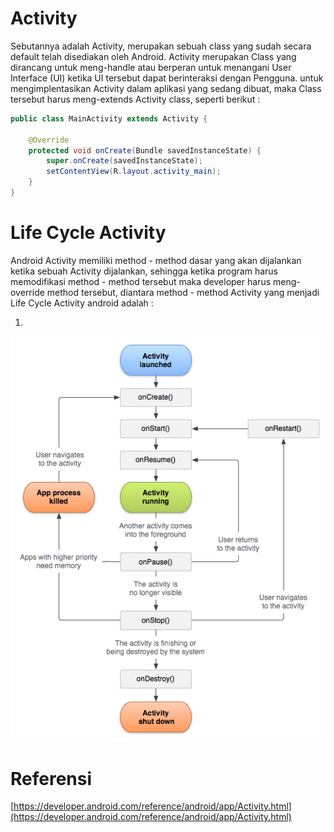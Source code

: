 # Activity

Sebutannya adalah Activity, merupakan sebuah class yang sudah secara default telah disediakan oleh Android. Activity merupakan Class yang dirancang untuk meng-handle atau berperan untuk menangani User Interface \(UI\) ketika UI tersebut dapat berinteraksi dengan Pengguna. untuk mengimplentasikan Activity dalam aplikasi yang sedang dibuat, maka Class tersebut harus meng-extends Activity class, seperti berikut :

```java
public class MainActivity extends Activity {

    @Override
    protected void onCreate(Bundle savedInstanceState) {
        super.onCreate(savedInstanceState);
        setContentView(R.layout.activity_main);
    }
}
```

# Life Cycle Activity

Android Activity memiliki method - method dasar yang akan dijalankan ketika sebuah Activity dijalankan, sehingga ketika program harus memodifikasi method - method tersebut maka developer harus meng-override method tersebut, diantara method - method Activity yang menjadi Life Cycle Activity android adalah : 

1. 
![](/assets/1_BmgNxyQaWUflgZDK96i9cg.png)

# Referensi

[https://developer.android.com/reference/android/app/Activity.html](https://developer.android.com/reference/android/app/Activity.html)

